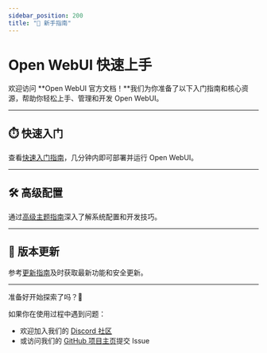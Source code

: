 ```yaml
---
sidebar_position: 200
title: "🚀 新手指南"
---
```


# Open WebUI 快速上手

欢迎访问 **Open WebUI 官方文档！**我们为你准备了以下入门指南和核心资源，帮助你轻松上手、管理和开发 Open WebUI。

---

## ⏱️ 快速入门  

查看[快速入门指南](/getting-started/quick-start)，几分钟内即可部署并运行 Open WebUI。

---

## 🛠️ 高级配置  

通过[高级主题指南](/getting-started/advanced-topics)深入了解系统配置和开发技巧。

---

## 🔄 版本更新

参考[更新指南](./updating)及时获取最新功能和安全更新。

---

准备好开始探索了吗？🎉 

如果你在使用过程中遇到问题：
- 欢迎加入我们的 [Discord 社区](https://discord.gg/5rJgQTnV4s)
- 或访问我们的 [GitHub 项目主页](https://github.com/open-webui/open-webui)提交 Issue
